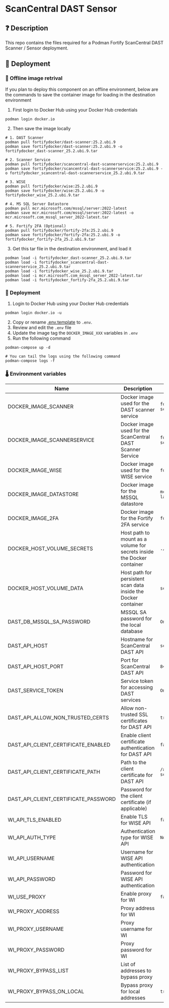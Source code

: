 # ScanCentral DAST Sensor
## ❓ Description

This repo contains the files required for a Podman Fortify ScanCentral DAST Scanner / Sensor deployment.

## 🎉 Deployment

### 🐳 Offline image retrival

If you plan to deploy this component on an offline environment, below are the commands to save the container image for loading in the destination environment
1. First login to Docker Hub using your Docker Hub credentials
```
podman login docker.io
```
2. Then save the image locally
```
# 1. DAST Scanner
podman pull fortifydocker/dast-scanner:25.2.ubi.9
podman save fortifydocker/dast-scanner:25.2.ubi.9 -o fortifydocker_dast-scanner_25.2.ubi.9.tar

# 2. Scanner Service
podman pull fortifydocker/scancentral-dast-scannerservice:25.2.ubi.9
podman save fortifydocker/scancentral-dast-scannerservice:25.2.ubi.9 -o fortifydocker_scancentral-dast-scannerservice_25.2.ubi.9.tar

# 3. WISE
podman pull fortifydocker/wise:25.2.ubi.9
podman save fortifydocker/wise:25.2.ubi.9 -o fortifydocker_wise_25.2.ubi.9.tar

# 4. MS SQL Server Datastore
podman pull mcr.microsoft.com/mssql/server:2022-latest
podman save mcr.microsoft.com/mssql/server:2022-latest -o mcr.microsoft.com_mssql_server_2022-latest.tar

# 5. Fortify 2FA (Optional)
podman pull fortifydocker/fortify-2fa:25.2.ubi.9
podman save fortifydocker/fortify-2fa:25.2.ubi.9 -o fortifydocker_fortify-2fa_25.2.ubi.9.tar
```
3. Get this tar file in the destination environment, and load it
```
podman load -i fortifydocker_dast-scanner_25.2.ubi.9.tar
podman load -i fortifydocker_scancentral-dast-scannerservice_25.2.ubi.9.tar
podman load -i fortifydocker_wise_25.2.ubi.9.tar
podman load -i mcr.microsoft.com_mssql_server_2022-latest.tar
podman load -i fortifydocker_fortify-2fa_25.2.ubi.9.tar
```


### 🐳 Deployment

1. Login to Docker Hub using your Docker Hub credentials
```
podman login docker.io -u
```

2. Copy or rename [.env.template](.env.template) to `.env`. 
3. Review and edit the `.env` file
4. Update the image tag the `DOCKER_IMAGE_XXX` variables in `.env`
5. Run the following command
```
podman-compose up -d

# You can tail the logs using the following command
podman-compose logs -f
```

### 🌡️ Environment variables
| Name                                   | Description                                                                                     | Example                                                   |
|----------------------------------------|-------------------------------------------------------------------------------------------------|-----------------------------------------------------------|
| DOCKER_IMAGE_SCANNER                  | Docker image used for the DAST scanner service                                                | `fortifydocker/dast-scanner:25.2.ubi.9`                 |
| DOCKER_IMAGE_SCANNERSERVICE           | Docker image used for the ScanCentral DAST Scanner Service                                    | `fortifydocker/scancentral-dast-scannerservice:25.2.ubi.9` |
| DOCKER_IMAGE_WISE                     | Docker image used for the WISE service                                                        | `fortifydocker/wise:25.2.ubi.9`                         |
| DOCKER_IMAGE_DATASTORE                | Docker image for the MSSQL datastore                                                          | `mcr.microsoft.com/mssql/server:2022-latest`            |
| DOCKER_IMAGE_2FA                      | Docker image for the Fortify 2FA service                                                      | `fortifydocker/fortify-2fa:25.2.ubi.9`                  |
| DOCKER_HOST_VOLUME_SECRETS            | Host path to mount as a volume for secrets inside the Docker container                        | `./volumes/secrets`                                      |
| DOCKER_HOST_VOLUME_DATA               | Host path for persistent scan data inside the Docker container                                | `scandata`                                               |
| DAST_DB_MSSQL_SA_PASSWORD             | MSSQL SA password for the local database                                                      | `One4All@1234`                                           |
| DAST_API_HOST                         | Hostname for ScanCentral DAST API                                                             | `scancentral-dast-api`                                   |
| DAST_API_HOST_PORT                    | Port for ScanCentral DAST API                                                                 | `8443`                                                   |
| DAST_SERVICE_TOKEN                    | Service token for accessing DAST services                                                     | `One4All@1234`                                           |
| DAST_API_ALLOW_NON_TRUSTED_CERTS      | Allow non-trusted SSL certificates for DAST API                                               | `true`                                                   |
| DAST_API_CLIENT_CERTIFICATE_ENABLED   | Enable client certificate authentication for DAST API                                         | `false`                                                  |
| DAST_API_CLIENT_CERTIFICATE_PATH      | Path to the client certificate for DAST API                                                   | `/app/secrets/certificates/dast-scanner-api-client-certificate` |
| DAST_API_CLIENT_CERTIFICATE_PASSWORD  | Password for the client certificate (if applicable)                                           |                                                 |
| WI_API_TLS_ENABLED                    | Enable TLS for WISE API                                                                       | `false`                                                  |
| WI_API_AUTH_TYPE                      | Authentication type for WISE API                                                              | `None`                                                   |
| WI_API_USERNAME                       | Username for WISE API authentication                                                          |                                                 |
| WI_API_PASSWORD                       | Password for WISE API authentication                                                          |                                                 |
| WI_USE_PROXY                          | Enable proxy for WI                                                                           | `false`                                                  |
| WI_PROXY_ADDRESS                      | Proxy address for WI                                                                          |                                                 |
| WI_PROXY_USERNAME                     | Proxy username for WI                                                                         |                                                 |
| WI_PROXY_PASSWORD                     | Proxy password for WI                                                                         |                                                 |
| WI_PROXY_BYPASS_LIST                  | List of addresses to bypass proxy                                                             |                                                 |
| WI_PROXY_BYPASS_ON_LOCAL              | Bypass proxy for local addresses                                                              | `true`                                                   |
